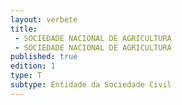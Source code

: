 ```yaml
---
layout: verbete
title:
 - SOCIEDADE NACIONAL DE AGRICULTURA
 - SOCIEDADE NACIONAL DE AGRICULTURA
published: true
edition: 1  
type: T
subtype: Entidade da Sociedade Civil
---
```


